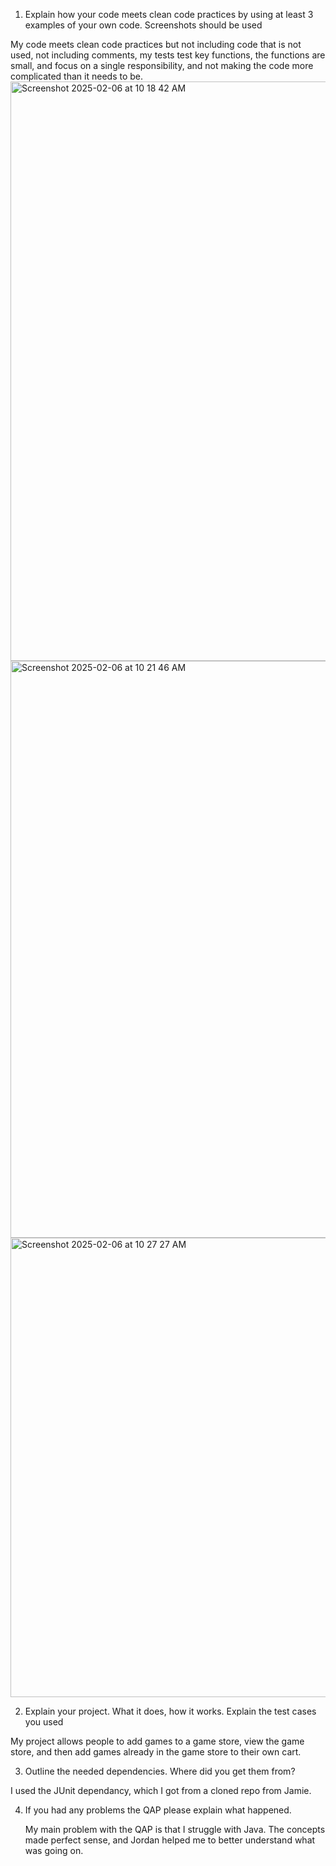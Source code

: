 1. Explain how your code meets clean code practices by using at least 3 examples of your own code. Screenshots should be used

  My code meets clean code practices but not including code that is not used, not including comments, my tests test key functions, the functions are small, and focus on a single responsibility, and not making the code more complicated than it needs to be.
   <img width="927" alt="Screenshot 2025-02-06 at 10 18 42 AM" src="https://github.com/user-attachments/assets/f09a0a1e-74fe-4823-a190-647060b80346" />
   <img width="923" alt="Screenshot 2025-02-06 at 10 21 46 AM" src="https://github.com/user-attachments/assets/1c6aaaa2-db6c-4845-bda5-a397ae4e3d3c" />
   <img width="735" alt="Screenshot 2025-02-06 at 10 27 27 AM" src="https://github.com/user-attachments/assets/c8e5f38b-ec5e-4b43-84d5-fba3fd2b62e7" />


2. Explain your project. What it does, how it works. Explain the test cases you used

  My project allows people to add games to a game store, view the game store, and then add games already in the game store to their own cart.
   

3. Outline the needed dependencies. Where did you get them from?

  I used the JUnit dependancy, which I got from a cloned repo from Jamie.
   

4. If you had any problems the QAP please explain what happened.

   My main problem with the QAP is that I struggle with Java. The concepts made perfect sense, and Jordan helped me to better understand what was going on.
